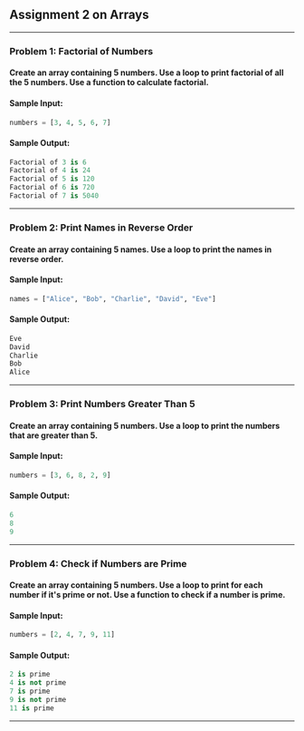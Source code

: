 ## Assignment 2 on Arrays

---
### **Problem 1: Factorial of Numbers**  

#### Create an array containing 5 numbers. Use a loop to print factorial of all the 5 numbers. Use a function to calculate factorial.  

#### **Sample Input:**
```python
numbers = [3, 4, 5, 6, 7]
```

#### **Sample Output:**
```python
Factorial of 3 is 6
Factorial of 4 is 24
Factorial of 5 is 120
Factorial of 6 is 720
Factorial of 7 is 5040
```

---

### **Problem 2: Print Names in Reverse Order**

#### Create an array containing 5 names. Use a loop to print the names in reverse order.  

#### **Sample Input:**
```python
names = ["Alice", "Bob", "Charlie", "David", "Eve"]
```

#### **Sample Output:**
```python
Eve
David
Charlie
Bob
Alice
```

---

### **Problem 3: Print Numbers Greater Than 5**

#### Create an array containing 5 numbers. Use a loop to print the numbers that are greater than 5.

#### **Sample Input:**
```python
numbers = [3, 6, 8, 2, 9]
```

#### **Sample Output:**
```python
6
8
9
```

---
### **Problem 4: Check if Numbers are Prime**  

#### Create an array containing 5 numbers. Use a loop to print for each number if it's prime or not. Use a function to check if a number is prime.  

#### **Sample Input:**
```python
numbers = [2, 4, 7, 9, 11]
```

#### **Sample Output:**
```python
2 is prime
4 is not prime
7 is prime
9 is not prime
11 is prime
```

---